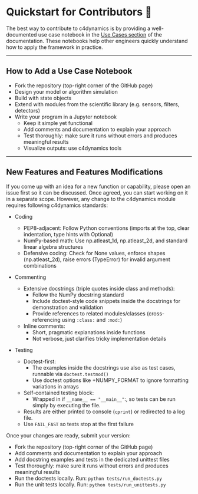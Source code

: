 
# Quickstart for Contributors 🚀

The best way to contribute to c4dynamics is by providing a well-documented use case notebook in the [Use Cases section](https://c4dynamics.github.io/C4dynamics/programs/index.html) of the documentation.
These notebooks help other engineers quickly understand how to apply the framework in practice.

--- 
## How to Add a Use Case Notebook

* Fork the repository (top-right corner of the GitHub page)
* Design your model or algorithm simulation
* Build with state objects 
* Extend with modules from the scientific library (e.g. sensors, filters, detectors)
* Write your program in a Jupyter notebook  
    - Keep it simple yet functional
    - Add comments and documentation to explain your approach
    - Test thoroughly: make sure it runs without errors and produces meaningful results
    - Visualize outputs: use c4dynamics tools 

--- 
## New Features and Features Modifications 

If you come up with an idea for a new function or capability, please open an issue first so it can be discussed. Once agreed, you can start working on it in a separate scope. However, any change to the c4dynamics module requires following c4dynamics standards:

* Coding
    - PEP8-adjacent: Follow Python conventions (imports at the top, clear indentation, type hints with Optional)
    - NumPy-based math: Use np.atleast_1d, np.atleast_2d, and standard linear algebra structures
    - Defensive coding: Check for None values, enforce shapes (np.atleast_2d), raise errors (TypeError) for invalid argument combinations

* Commenting 
    - Extensive docstrings (triple quotes inside class and methods):
        + Follow the NumPy docstring standard
        + Include doctest-style code snippets inside the docstrings for demonstration and validation
        + Provide references to related modules/classes (cross-referencing using `:class:` and `:mod:`)
    - Inline comments:
        + Short, pragmatic explanations inside functions 
        + Not verbose, just clarifies tricky implementation details

* Testing 
    - Doctest-first:
        + The examples inside the docstrings use also as test cases, runnable via `doctest.testmod()`
        + Use doctest options like +NUMPY_FORMAT to ignore formatting variations in arrays
    - Self-contained testing block:
        + Wrapped in if `__name__ == "__main__"`:, so tests can be run simply by executing the file.
    - Results are either printed to console (`cprint`) or redirected to a log file.
    - Use `FAIL_FAST` so tests stop at the first failure


Once your changes are ready, submit your version: 

* Fork the repository (top-right corner of the GitHub page)
* Add comments and documentation to explain your approach
* Add docstring examples and tests in the dedicated unittest files
* Test thoroughly: make sure it runs without errors and produces meaningful results
* Run the doctests locally. Run: ```python tests/run_doctests.py``` 
* Run the unit tests locally. Run: ```python tests/run_unittests.py```

